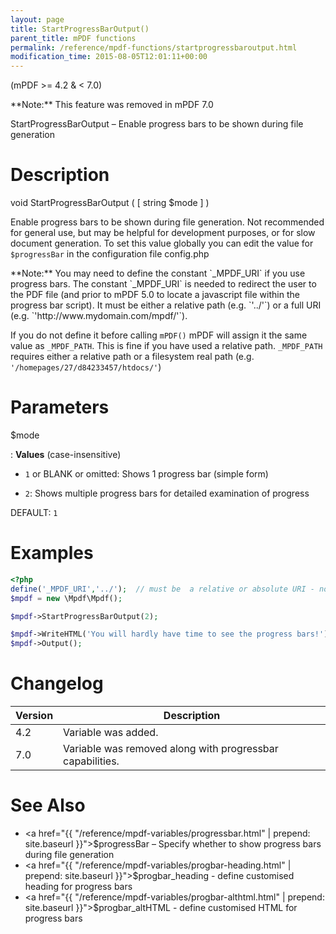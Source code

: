 ```yaml
---
layout: page
title: StartProgressBarOutput()
parent_title: mPDF functions
permalink: /reference/mpdf-functions/startprogressbaroutput.html
modification_time: 2015-08-05T12:01:11+00:00
---
```


(mPDF >= 4.2 & < 7.0)

<div class="alert alert-danger" role="alert" markdown="1">
  **Note:** This feature was removed in mPDF 7.0
</div>

StartProgressBarOutput – Enable progress bars to be shown during file generation

# Description

void StartProgressBarOutput ( [ string <span class="parameter">$mode</span> ] )

Enable progress bars to be shown during file generation. Not recommended for general use, but may be helpful for
development purposes, or for slow document generation. To set this value globally you can edit the value for
`$progressBar` in the configuration file <span class="filename">config.php</span>

<div class="alert alert-info" role="alert" markdown="1">
  **Note:** You may need to define the constant `_MPDF_URI`
  if you use progress bars. The constant `_MPDF_URI` is needed to redirect the user to the PDF file (and prior to
  mPDF 5.0 to locate a javascript file within the progress bar script). It must be either a relative path
  (e.g. `'../'`) or a full URI (e.g. `'http://www.mydomain.com/mpdf/'`). 
  
  If you do not define it before calling `mPDF()` mPDF will assign it the same value as `_MPDF_PATH`. This is 
  fine if you have used a relative path. `_MPDF_PATH` requires either a relative path or a filesystem real path 
  (e.g. `'/homepages/27/d84233457/htdocs/'`)
</div>

# Parameters

<span class="parameter">$mode</span>

: **Values** (case-insensitive)

  * `1` or <span class="smallblock">BLANK</span> or omitted: Shows 1 progress bar (simple form) 
  
  * `2`: Shows multiple progress bars for detailed examination of progress

  <span class="smallblock">DEFAULT</span>: `1`

# Examples

```php
<?php
define('_MPDF_URI','../');  // must be  a relative or absolute URI - not a file system path
$mpdf = new \Mpdf\Mpdf();

$mpdf->StartProgressBarOutput(2);

$mpdf->WriteHTML('You will hardly have time to see the progress bars!');
$mpdf->Output();

```

# Changelog

<table class="table">
<thead>
<tr>
	<th>Version</th>
	<th>Description</th>
</tr>
</thead>
<tbody>
<tr>
  <td>4.2</td>
  <td>Variable was added.</td>
</tr>
<tr>
  <td>7.0</td>
  <td>Variable was removed along with progressbar capabilities.</td>
</tr>
</tbody>
</table>

# See Also

- <a href="{{ "/reference/mpdf-variables/progressbar.html" | prepend: site.baseurl }}">$progressBar</a> – Specify whether to show progress bars during file generation
- <a href="{{ "/reference/mpdf-variables/progbar-heading.html" | prepend: site.baseurl }}">$progbar_heading</a> - define customised heading for progress bars
- <a href="{{ "/reference/mpdf-variables/progbar-althtml.html" | prepend: site.baseurl }}">$progbar_altHTML</a> - define customised HTML for progress bars


